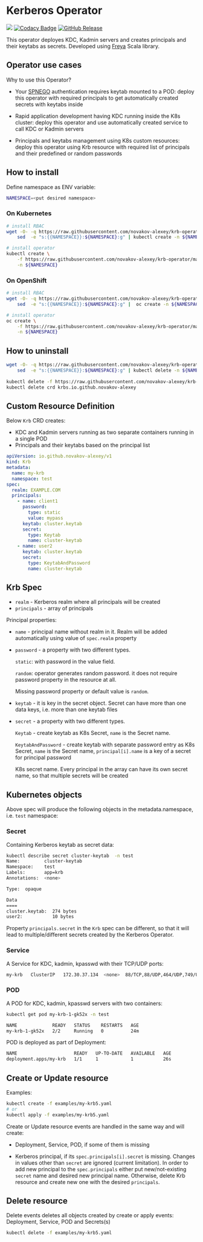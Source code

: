 # Kerberos Operator

![](https://github.com/novakov-alexey/krb-operator/workflows/Scala%20CI/badge.svg?branch=master)
[![Codacy Badge](https://api.codacy.com/project/badge/Grade/a82d2fa75a3d45828c98b11499d8be95)](https://www.codacy.com/manual/novakov.alex/krb-operator?utm_source=github.com&amp;utm_medium=referral&amp;utm_content=novakov-alexey/krb-operator&amp;utm_campaign=Badge_Grade)
[![GitHub Release](https://img.shields.io/github/v/tag/novakov-alexey/krb-operator)]()
  
This operator deployes KDC, Kadmin servers and creates principals and their keytabs as secrets.
Developed using [Freya](https://github.com/novakov-alexey/freya) Scala library.

## Operator use cases

Why to use this Operator?

-   Your [SPNEGO](https://en.wikipedia.org/wiki/SPNEGO) authentication requires keytab mounted to a POD: 
deploy this operator with required principals to get automatically created secrets with keytabs inside
    
-   Rapid application development having KDC running inside the K8s cluster: deploy this operator and use 
automatically created service to call KDC or Kadmin servers

-   Principals and keytabs management using K8s custom resources: deploy this operator using Krb resource
with required list of principals and their predefined or random passwords 

## How to install

Define namespace as ENV variable:

```bash
NAMESPACE=<put desired namespace>
```

### On Kubernetes

```bash
# install RBAC
wget -O- -q https://raw.githubusercontent.com/novakov-alexey/krb-operator/master/manifest/rbac.yaml | \
 	sed  -e "s:{{NAMESPACE}}:${NAMESPACE}:g" | kubectl create -n ${NAMESPACE} -f -

# install operator
kubectl create \
    -f https://raw.githubusercontent.com/novakov-alexey/krb-operator/master/manifest/kube-deployment.yaml \
    -n ${NAMESPACE}
```

### On OpenShift

```bash
# install RBAC
wget -O- -q https://raw.githubusercontent.com/novakov-alexey/krb-operator/master/manifest/rbac.yaml | \
    sed  -e "s:{{NAMESPACE}}:${NAMESPACE}:g" |  oc create -n ${NAMESPACE} -f -

# install operator
oc create \
    -f https://raw.githubusercontent.com/novakov-alexey/krb-operator/master/manifest/openshift-deployment.yaml \
    -n ${NAMESPACE}
```

## How to uninstall

```bash
wget -O- -q https://raw.githubusercontent.com/novakov-alexey/krb-operator/master/manifest/rbac.yaml | \
    sed  -e "s:{{NAMESPACE}}:${NAMESPACE}:g" | kubectl delete -n ${NAMESPACE} -f -
	
kubectl delete -f https://raw.githubusercontent.com/novakov-alexey/krb-operator/master/manifest/kube-deployment.yaml -n ${NAMESPACE}
kubectl delete crd krbs.io.github.novakov-alexey
```

## Custom Resource Definition

Below `Krb` CRD creates:

-   KDC and Kadmin servers running as two separate containers running in a single POD
-   Principals and their keytabs based on the principal list 

```yaml
apiVersion: io.github.novakov-alexey/v1
kind: Krb
metadata:
  name: my-krb
  namespace: test
spec:
  realm: EXAMPLE.COM
  principals:
    - name: client1
      password:
        type: static
        value: mypass
      keytab: cluster.keytab
      secret:
        type: Keytab
        name: cluster-keytab
    - name: user2
      keytab: cluster.keytab
      secret:
        type: KeytabAndPassword
        name: cluster-keytab
```

## Krb Spec

-   `realm` - Kerberos realm where all principals will be created
-   `principals` - array of principals 

Principal properties:

-   `name` - principal name without realm in it. Realm will be added automatically using value of `spec.realm` property

-   `password` - a property with two different types. 

    `static`: with password in the value field. 
    
    `random`: operator generates random password. it does not require password property in the resource at all.    
    
    Missing password property or default value is `random`.     

-   `keytab` - it is key in the secret object. Secret can have more than one data keys, i.e. more than one keytab files

-   `secret` - a property with two different types. 
    
    `Keytab` - create keytab as K8s Secret, `name` is the Secret name.
    
    `KeytabAndPassword` - create keytab with separate password entry as K8s Secret, `name` is the Secret name, 
    `principal[i].name` is a key of a secret for principal password
     
     K8s secret name. Every principal in the array can have its own secret name, so that multiple secrets will be created

## Kubernetes objects

Above spec will produce the following objects in the metadata.namespace, i.e. `test` namespace:

### Secret

Containing Kerberos keytab as secret data:

```bash
kubectl describe secret cluster-keytab  -n test
Name:         cluster-keytab
Namespace:    test
Labels:       app=krb
Annotations:  <none>

Type:  opaque

Data
====
cluster.keytab:  274 bytes
user2:           10 bytes
```

Property `principals.secret` in the `Krb` spec can be different, so that it will lead to multiple/different 
secrets created by the Kerberos Operator.

### Service

A Service for KDC, kadmin, kpasswd with their TCP/UDP ports:  

```bash
my-krb   ClusterIP   172.30.37.134  <none>  88/TCP,88/UDP,464/UDP,749/UDP,749/TCP
```

### POD

A POD for KDC, kadmin, kpasswd servers with two containers:

```bash
kubectl get pod my-krb-1-gk52x -n test

NAME             READY   STATUS    RESTARTS   AGE
my-krb-1-gk52x   2/2     Running   0          24m
```

POD is deployed as part of Deployment:

```bash
NAME                     READY   UP-TO-DATE   AVAILABLE   AGE
deployment.apps/my-krb   1/1     1            1           26s
```

## Create or Update resource

Examples:

```bash
kubectl create -f examples/my-krb5.yaml
# or
kubectl apply -f examples/my-krb5.yaml
```

Create or Update resource events are handled in the same way and will create:

-   Deployment, Service, POD, if some of them is missing

-   Kerberos principal, if its `spec.principals[i].secret` is missing. 
    Changes in values other than `secret` are ignored (current limitation). In order to add new principal to the 
    `spec.principals` either put new/not-existing `secret` name and desired new principal name. Otherwise, delete Krb resource and create new one with 
    the desired `principals`.   

## Delete resource

Delete events deletes all objects created by create or apply events: Deployment, Service, POD and Secrets(s)

```bash
kubectl delete -f examples/my-krb5.yaml
```
